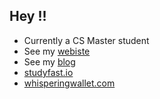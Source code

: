 ## Hey !!
* Currently a CS Master student
* See my [webiste](https://hectoragvz.github.io/)
* See my [blog](https://hectoragvz.substack.com/)
* [studyfast.io](https://www.studyfast.io/)
* [whisperingwallet.com](https://www.whisperingwallet.com/)

